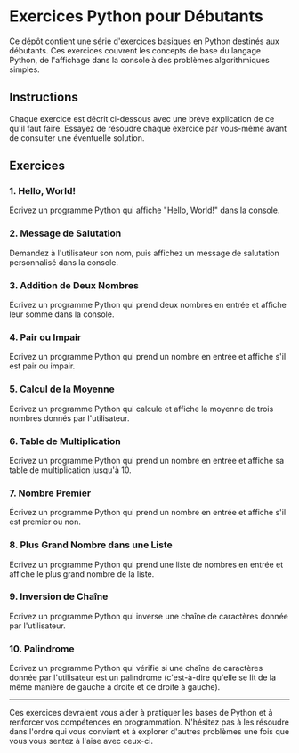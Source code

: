 # Exercices Python pour Débutants

Ce dépôt contient une série d'exercices basiques en Python destinés aux débutants. Ces exercices couvrent les concepts de base du langage Python, de l'affichage dans la console à des problèmes algorithmiques simples.

## Instructions

Chaque exercice est décrit ci-dessous avec une brève explication de ce qu'il faut faire. Essayez de résoudre chaque exercice par vous-même avant de consulter une éventuelle solution.

## Exercices

### 1. Hello, World!

Écrivez un programme Python qui affiche "Hello, World!" dans la console.

### 2. Message de Salutation

Demandez à l'utilisateur son nom, puis affichez un message de salutation personnalisé dans la console.

### 3. Addition de Deux Nombres

Écrivez un programme Python qui prend deux nombres en entrée et affiche leur somme dans la console.

### 4. Pair ou Impair

Écrivez un programme Python qui prend un nombre en entrée et affiche s'il est pair ou impair.

### 5. Calcul de la Moyenne

Écrivez un programme Python qui calcule et affiche la moyenne de trois nombres donnés par l'utilisateur.

### 6. Table de Multiplication

Écrivez un programme Python qui prend un nombre en entrée et affiche sa table de multiplication jusqu'à 10.

### 7. Nombre Premier

Écrivez un programme Python qui prend un nombre en entrée et affiche s'il est premier ou non.

### 8. Plus Grand Nombre dans une Liste

Écrivez un programme Python qui prend une liste de nombres en entrée et affiche le plus grand nombre de la liste.

### 9. Inversion de Chaîne

Écrivez un programme Python qui inverse une chaîne de caractères donnée par l'utilisateur.

### 10. Palindrome

Écrivez un programme Python qui vérifie si une chaîne de caractères donnée par l'utilisateur est un palindrome (c'est-à-dire qu'elle se lit de la même manière de gauche à droite et de droite à gauche).

---

Ces exercices devraient vous aider à pratiquer les bases de Python et à renforcer vos compétences en programmation. N'hésitez pas à les résoudre dans l'ordre qui vous convient et à explorer d'autres problèmes une fois que vous vous sentez à l'aise avec ceux-ci.

